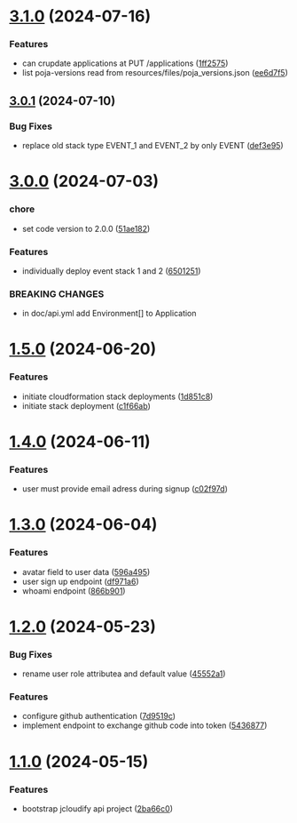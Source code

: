 # [3.1.0](https://github.com/jcloudify/jcloudify-api/compare/v3.0.1...v3.1.0) (2024-07-16)


### Features

* can crupdate applications at PUT /applications ([1ff2575](https://github.com/jcloudify/jcloudify-api/commit/1ff2575f40bdc329ef22993847ae7a4db326f08f))
* list poja-versions read from resources/files/poja_versions.json ([ee6d7f5](https://github.com/jcloudify/jcloudify-api/commit/ee6d7f5ab1d5b739424f0f5d763e3bcbcf880784))



## [3.0.1](https://github.com/jcloudify/jcloudify-api/compare/v3.0.0...v3.0.1) (2024-07-10)


### Bug Fixes

* replace old stack type EVENT_1 and EVENT_2 by only EVENT ([def3e95](https://github.com/jcloudify/jcloudify-api/commit/def3e95bf23a7161ddc96a45763e74b449b56b36))



# [3.0.0](https://github.com/jcloudify/jcloudify-api/compare/v1.5.0...v3.0.0) (2024-07-03)


### chore

* set code version to 2.0.0 ([51ae182](https://github.com/jcloudify/jcloudify-api/commit/51ae182a71d23c29e4fd4fdb009b103823725abd))


### Features

* individually deploy event stack 1 and 2 ([6501251](https://github.com/jcloudify/jcloudify-api/commit/6501251c98c79265f17c257f9ba441cd3fb8128b))


### BREAKING CHANGES

* in doc/api.yml add Environment[]  to Application



# [1.5.0](https://github.com/jcloudify/jcloudify-api/compare/v1.4.0...v1.5.0) (2024-06-20)


### Features

* initiate cloudformation stack deployments ([1d851c8](https://github.com/jcloudify/jcloudify-api/commit/1d851c8a1c4a3071e8bba1a9ed22009484d0c6ed))
* initiate stack deployment ([c1f66ab](https://github.com/jcloudify/jcloudify-api/commit/c1f66ab47262147e8a240f07c3af094c91227a5a))



# [1.4.0](https://github.com/jcloudify/jcloudify-api/compare/v1.3.0...v1.4.0) (2024-06-11)


### Features

* user must provide email adress during signup ([c02f97d](https://github.com/jcloudify/jcloudify-api/commit/c02f97db67c5ca5c4baf387a2ff55a4534db55fd))



# [1.3.0](https://github.com/jcloudify/jcloudify-api/compare/v1.2.0...v1.3.0) (2024-06-04)


### Features

* avatar field to user data ([596a495](https://github.com/jcloudify/jcloudify-api/commit/596a4956bd0b4ce5a8391228c6597933be5b220d))
* user sign up endpoint ([df971a6](https://github.com/jcloudify/jcloudify-api/commit/df971a688a7d024dc95a89f139d1c7efb0b1215d))
* whoami endpoint ([866b901](https://github.com/jcloudify/jcloudify-api/commit/866b90109b06670a6a5230c944df343fa8376e8a))



# [1.2.0](https://github.com/jcloudify/jcloudify-api/compare/v1.1.0...v1.2.0) (2024-05-23)


### Bug Fixes

* rename user role attributea and default value ([45552a1](https://github.com/jcloudify/jcloudify-api/commit/45552a1ebd05f88ddf3086f9244dd5e3158e705b))


### Features

* configure github authentication ([7d9519c](https://github.com/jcloudify/jcloudify-api/commit/7d9519c58844e615b9149a3ed8e3e97e076378cf))
* implement endpoint to exchange github code into token ([5436877](https://github.com/jcloudify/jcloudify-api/commit/543687714d676d72d73cb8a4225380e1ce4b9616))



# [1.1.0](https://github.com/jcloudify/jcloudify-api/compare/2ba66c0d68c22d3c31d4102c6fd43f0e4b42e522...v1.1.0) (2024-05-15)


### Features

* bootstrap jcloudify api project ([2ba66c0](https://github.com/jcloudify/jcloudify-api/commit/2ba66c0d68c22d3c31d4102c6fd43f0e4b42e522))



